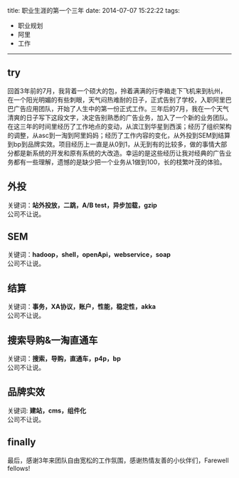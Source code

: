 title: 职业生涯的第一个三年 
date: 2014-07-07 15:22:22
tags: 
- 职业规划 
- 阿里 
- 工作

---

## try
回首3年前的7月，我背着一个硕大的包，拎着满满的行李箱走下飞机来到杭州，在一个阳光明媚的有些刺眼，天气闷热难耐的日子，正式告别了学校，入职阿里巴巴广告应用团队，开始了人生中的第一份正式工作。三年后的7月，我在一个天气清爽的日子写下这段文字，决定告别熟悉的广告业务，加入了一个新的业务团队。  
在这三年的时间里经历了工作地点的变动，从滨江到华星到西溪；经历了组织架构的调整，从asc到一淘到阿里妈妈；经历了工作内容的变化，从外投到SEM到结算到bp到品牌实效。项目经历上一直是从0到1，从无到有的比较多，做的事情大部分都是新系统的开发和原有系统的大改造。幸运的是这些经历让我对经典的广告业务都有一些理解，遗憾的是缺少把一个业务从1做到100，长的枝繁叶茂的体验。  
## 外投
关键词：**站外投放，二跳，A/B test，异步加载，gzip**  
公司不让说。 
 
## SEM
关键词：**hadoop，shell，openApi，webservice，soap**  
公司不让说。  

## 结算
关键词：**事务，XA协议，账户，性能，稳定性，akka**  
公司不让说。  

## 搜索导购&一淘直通车
关键词：**搜索，导购，直通车，p4p，bp**  
公司不让说。  

## 品牌实效
关键词: **建站，cms，组件化**  
公司不让说。 
 	
## finally
最后，感谢3年来团队自由宽松的工作氛围，感谢热情友善的小伙伴们，Farewell fellows!
